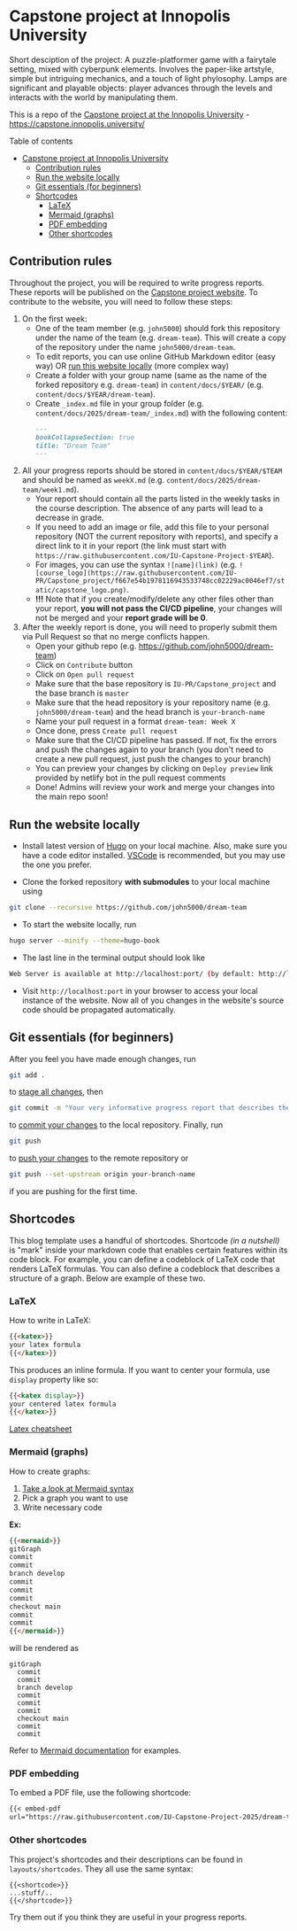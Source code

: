 # Capstone project at Innopolis University

Short desciption of the project:
A puzzle-platformer game with a fairytale setting, mixed with cyberpunk elements. Involves the paper-like artstyle, simple but intriguing mechanics, and a touch of light phylosophy. Lamps are significant and playable objects: player advances through the levels and interacts with the world by manipulating them.

This is a repo of
the [Capstone project at the Innopolis University](https://capstone.innopolis.university/) - <https://capstone.innopolis.university/>

Table of contents

- [Capstone project at Innopolis University](#capstone-project-at-innopolis-university)
    - [Contribution rules](#contribution-rules)
    - [Run the website locally](#run-the-website-locally)
    - [Git essentials (for beginners)](#git-essentials-for-beginners)
    - [Shortcodes](#shortcodes)
        - [LaTeX](#latex)
        - [Mermaid (graphs)](#mermaid-graphs)
        - [PDF embedding](#pdf-embedding)
        - [Other shortcodes](#other-shortcodes)

## Contribution rules

Throughout the project, you will be required to write progress reports. These reports will be published on
the [Capstone project website](https://capstone.innopolis.university/). To contribute to the website, you will need to
follow these steps:

1. On the first week:
    - One of the team member (e.g. `john5000`) should fork this repository under the name of the team (e.g.
      `dream-team`). This will create a copy of the repository under the name `john5000/dream-team`.
    - To edit reports, you can use online GitHub Markdown editor (easy way)
      OR [run this website locally](#run-the-website-locally) (more complex way)
    - Create a folder with your group name (same as the name of the forked repository e.g. `dream-team`)
      in `content/docs/$YEAR/` (e.g. `content/docs/$YEAR/dream-team`).
    - Create `_index.md` file in your group folder (e.g. `content/docs/2025/dream-team/_index.md`) with the following
      content:
      ```md
      ---
      bookCollapseSection: true
      title: "Dream Team"
      ---
      ```
2. All your progress reports should be stored in `content/docs/$YEAR/$TEAM` and should be named as `weekX.md`
   (e.g. `content/docs/2025/dream-team/week1.md`).
    - Your report should contain all the parts listed in the weekly tasks in the course description. The absence of any
      parts will lead to a decrease in grade.
    - If you need to add an image or file, add this file to your personal repository (NOT the current repository with
      reports), and specify a direct link to it in your report (the link must start with
      `https://raw.githubusercontent.com/IU-Capstone-Project-$YEAR`).
    - For images, you can use the syntax `![name](link)` (e.g.
      `![course_logo](https://raw.githubusercontent.com/IU-PR/Capstone_project/f667e54b1978116943533748cc02229ac0046ef7/static/capstone_logo.png)`.
    - **!!!** Note that if you create/modify/delete any other files other than your report, **you will not pass the
      CI/CD pipeline**, your changes will not be merged and your **report grade will be 0**.
3. After the weekly report is done, you will need to properly submit them via Pull Request so that no merge conflicts
   happen.
    - Open your github repo (e.g. <https://github.com/john5000/dream-team>)
    - Click on `Contribute` button
    - Click on `Open pull request`
    - Make sure that the base repository is `IU-PR/Capstone_project` and the base branch is `master`
    - Make sure that the head repository is your repository name (e.g. `john5000/dream-team`) and the head branch is
      `your-branch-name`
    - Name your pull request in a format `dream-team: Week X`
    - Once done, press `Create pull request`
    - Make sure that the CI/CD pipeline has passed. If not, fix the errors and push the changes again to your
      branch (you don't need to create a new pull request, just push the changes to your branch)
    - You can preview your changes by clicking on `Deploy preview` link provided by netlify bot in the pull request
      comments
    - Done! Admins will review your work and merge your changes into the main repo soon!

## Run the website locally

- Install latest version of [Hugo](https://gohugo.io/getting-started/installing/) on your local machine. Also, make sure
  you have a code editor installed. [VSCode](https://code.visualstudio.com/) is recommended, but you may use the one you
  prefer.

- Clone the forked repository **with submodules** to your local machine using

```bash
git clone --recursive https://github.com/john5000/dream-team
```

- To start the website locally, run

```bash
hugo server --minify --theme=hugo-book
```

- The last line in the terminal output should look like

```bash
Web Server is available at http://localhost:port/ (by default: http://localhost:1313/)
```

- Visit `http://localhost:port` in your browser to access your local instance of the website. Now all of you changes in
  the website's source code should be propagated automatically.

## Git essentials (for beginners)

After you feel you have made enough changes, run

```bash
git add .
```

to [stage all changes](https://git-scm.com/docs/git-add), then

```bash
git commit -m "Your very informative progress report that describes the changes you've made"
```

to [commit your changes](https://git-scm.com/docs/git-commit) to the local repository. Finally, run

```bash
git push
```

to [push your changes](https://git-scm.com/docs/git-push) to the remote repository or

```bash
git push --set-upstream origin your-branch-name
```

if you are pushing for the first time.

## Shortcodes

This blog template uses a handful of shortcodes. Shortcode *(in a nutshell)* is "mark" inside your markdown code that
enables certain features within its code block. For example, you can define a codeblock of LaTeX code that renders LaTeX
formulas. You can also define a codeblock that describes a structure of a graph. Below are example of these two.

### LaTeX

How to write in LaTeX:

```md
{{<katex>}}
your latex formula
{{</katex>}}
```

This produces an inline formula. If you want to center your formula, use `display` property like so:

```md
{{<katex display>}}
your centered latex formula
{{</katex>}}
```

[Latex cheatsheet](https://wch.github.io/latexsheet/latexsheet.pdf)

### Mermaid (graphs)

How to create graphs:

1. [Take a look at Mermaid syntax](https://mermaid.js.org/intro/)
2. Pick a graph you want to use
3. Write necessary code

**Ex:**

```md
{{<mermaid>}}
gitGraph
commit
commit
branch develop
commit
commit
commit
checkout main
commit
commit
{{</mermaid>}}
```

will be rendered as

```mermaid
gitGraph
  commit
  commit
  branch develop
  commit
  commit
  commit
  checkout main
  commit
  commit
```

Refer to [Mermaid documentation](https://mermaid.js.org/intro/) for examples.

### PDF embedding

To embed a PDF file, use the following shortcode:

```md
{{< embed-pdf
url="https://raw.githubusercontent.com/IU-Capstone-Project-2025/dream-team/refs/heads/master/reports/some-file.pdf" >}}
```

### Other shortcodes

This project's shortcodes and their descriptions can be found in `layouts/shortcodes`. They all use the same syntax:

```
{{<shortcode>}}
...stuff/..
{{</shortcode>}}
```

Try them out if you think they are useful in your progress reports.
